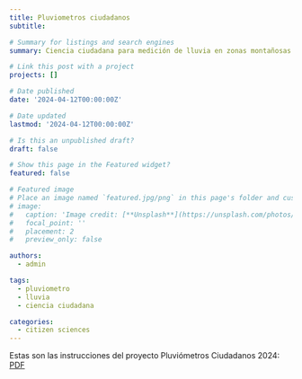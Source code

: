 ```yaml
---
title: Pluviometros ciudadanos
subtitle: 

# Summary for listings and search engines
summary: Ciencia ciudadana para medición de lluvia en zonas montañosas

# Link this post with a project
projects: []

# Date published
date: '2024-04-12T00:00:00Z'

# Date updated
lastmod: '2024-04-12T00:00:00Z'

# Is this an unpublished draft?
draft: false

# Show this page in the Featured widget?
featured: false

# Featured image
# Place an image named `featured.jpg/png` in this page's folder and customize its options here.
# image:
#   caption: 'Image credit: [**Unsplash**](https://unsplash.com/photos/CpkOjOcXdUY)'
#   focal_point: ''
#   placement: 2
#   preview_only: false

authors:
  - admin

tags:
  - pluviometro
  - lluvia
  - ciencia ciudadana

categories:
  - citizen sciences
---
```


Estas son las instrucciones del proyecto Pluviómetros Ciudadanos 2024: [PDF](/uploads/pluviometro_instrucciones.pdf)
